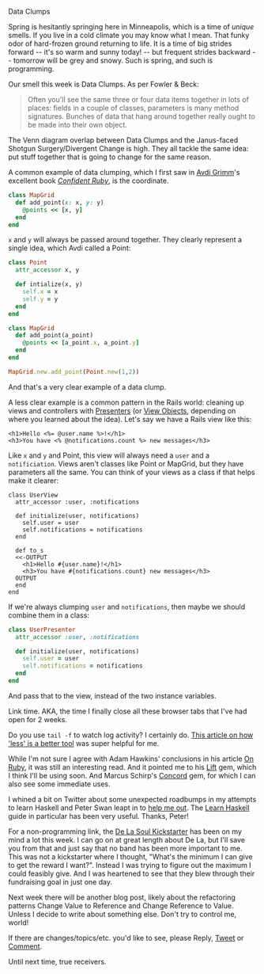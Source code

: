 Data Clumps

Spring is hesitantly springing here in Minneapolis, which is a time of _unique_ smells. If you live in a cold climate you may know what I mean. That funky odor of hard-frozen ground returning to life. It is a time of big strides forward -- it's so warm and sunny today! -- but frequent strides backward -- tomorrow will be grey and snowy. Such is spring, and such is programming.

Our smell this week is Data Clumps. As per Fowler & Beck:

> Often you'll see the same three or four data items together in lots of places: fields in a couple of classes, parameters is many method signatures. Bunches of data that hang around together really ought to be made into their own object.

The Venn diagram overlap between Data Clumps and the Janus-faced Shotgun Surgery/Divergent Change is high. They all tackle the same idea: put stuff together that is going to change for the same reason.

A common example of data clumping, which I first saw in [Avdi Grimm](http://about.avdi.org/)'s excellent book [_Confident Ruby_](http://www.confidentruby.com/), is the coordinate.

```ruby
class MapGrid
  def add_point(x: x, y: y)
    @points << [x, y]
  end
end
```

`x` and `y` will always be passed around together. They clearly represent a single idea, which Avdi called a Point:

```ruby
class Point
  attr_accessor x, y

  def intialize(x, y)
    self.x = x
    self.y = y
  end
end

class MapGrid
  def add_point(a_point)
    @points << [a_point.x, a_point.y]
  end
end

MapGrid.new.add_point(Point.new(1,2))
```

And that's a very clear example of a data clump.

A less clear example is a common pattern in the Rails world: cleaning up views and controllers with [Presenters](http://blog.jayfields.com/2007/03/rails-presenter-pattern.html) (or [View Objects](http://blog.codeclimate.com/blog/2012/10/17/7-ways-to-decompose-fat-activerecord-models/), depending on where you learned about the idea). Let's say we have a Rails view like this:

```erb
<h1>Hello <%= @user.name %>!</h1>
<h3>You have <% @notifications.count %> new messages</h3>
```

Like `x` and `y` and Point, this view will always need a `user` and a `notificiation`. Views aren't classes like Point or MapGrid, but they have parameters all the same. You can think of your views as a class if that helps make it clearer:

```
class UserView
  attr_accessor :user, :notifications

  def initialize(user, notifications)
    self.user = user
    self.notifications = notifications
  end

  def to_s
  <<-OUTPUT
    <h1>Hello #{user.name}!</h1>
    <h3>You have #{notifications.count} new messages</h3>
  OUTPUT
  end
end
```

If we're always clumping `user` and `notifications`, then maybe we should combine them in a class:

```ruby
class UserPresenter
  attr_accessor :user, :notifications

  def initialize(user, notifications)
    self.user = user
    self.notifications = notifications
  end
end
```

And pass that to the view, instead of the two instance variables.

Link time. AKA, the time I finally close all these browser tabs that I've had open for 2 weeks.

Do you use `tail -f` to watch log activity? I certainly do. [This article on how 'less' is a better tool](http://www.brianstorti.com/stop-using-tail/) was super helpful for me.

While I'm not sure I agree with Adam Hawkins' conclusions in his article [On Ruby](http://hawkins.io/2015/03/on-ruby/), it was still an interesting read. And it pointed me to his [Lift](https://github.com/ahawkins/lift) gem, which I think I'll be using soon. And Marcus Schirp's [Concord](https://github.com/mbj/concord) gem, for which I can also see some immediate uses.

I whined a bit on Twitter about some unexpected roadbumps in my attempts to learn Haskell and Peter Swan leapt in to [help me out](https://twitter.com/pdswanII/status/580206789054107648). The [Learn Haskell](https://github.com/bitemyapp/learnhaskell) guide in particular has been very useful. Thanks, Peter!

For a non-programming link, the [De La Soul Kickstarter](https://www.kickstarter.com/projects/1519102394/de-la-souls-new-album) has been on my mind a lot this week. I can go on at great length about De La, but I'll save you from that and just say that no band has been more important to me. This was not a kickstarter where I thought, "What's the minimum I can give to get the reward I want?". Instead I was trying to figure out the maximum I could feasibly give. And I was heartened to see that they blew through their fundraising goal in just one day.

Next week there will be another blog post, likely about the refactoring patterns Change Value to Reference and Change Reference to Value. Unless I decide to write about something else. Don't try to control me, world!

If there are changes/topics/etc. you'd like to see, please Reply, [Tweet](https://twitter.com/iwhitney) or [Comment](https://github.com/IanWhitney/newsletter/pull/2).

Until next time, true receivers.
